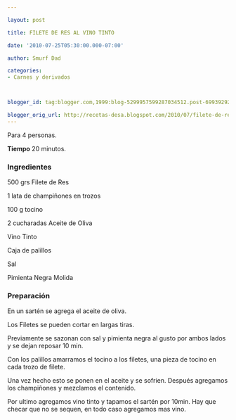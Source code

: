 ```yaml
---

layout: post

title: FILETE DE RES AL VINO TINTO

date: '2010-07-25T05:30:00.000-07:00'

author: Smurf Dad

categories:
- Carnes y derivados



blogger_id: tag:blogger.com,1999:blog-5299957599287034512.post-6993929213259515229

blogger_orig_url: http://recetas-desa.blogspot.com/2010/07/filete-de-res-al-vino-tinto.html
---
```


Para 4 personas.

<b>Tiempo</b> 20 minutos.

<h3>Ingredientes</h3>

500 grs Filete de Res

1 lata de champiñones en trozos

100 g tocino

2 cucharadas Aceite de Oliva

Vino Tinto

Caja de palillos

Sal

Pimienta Negra Molida

<h3>Preparación</h3>

En un sartén se agrega el aceite de oliva.

Los Filetes se pueden cortar en largas tiras.

Previamente se sazonan con sal y pimienta negra al gusto por ambos lados y se dejan reposar 10 min.

Con los palillos amarramos el tocino a los filetes, una pieza de tocino en cada trozo de filete.

Una vez hecho esto se ponen en el aceite y se sofrien. Después agregamos los champiñones y mezclamos el contenido.

Por ultimo agregamos vino tinto y tapamos el sartén por 10min. Hay que checar que no se sequen, en todo caso agregamos mas vino.

